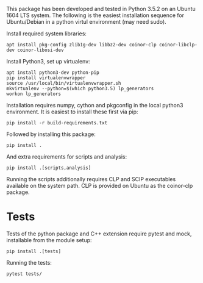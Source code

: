 
This package has been developed and tested in Python 3.5.2 on an Ubuntu 1604 LTS system.
The following is the easiest installation sequence for Ubuntu/Debian in a python virtul environment (may need sudo).

Install required system libraries:

    apt install pkg-config zlib1g-dev libbz2-dev coinor-clp coinor-libclp-dev coinor-libosi-dev

Install Python3, set up virtualenv:

    apt install python3-dev python-pip
    pip install virtualenvwrapper
    source /usr/local/bin/virtualenvwrapper.sh
    mkvirtualenv --python=$(which python3.5) lp_generators
    workon lp_generators

Installation requires numpy, cython and pkgconfig in the local python3 environment.
It is easiest to install these first via pip:

    pip install -r build-requirements.txt

Followed by installing this package:

    pip install .

And extra requirements for scripts and analysis:

    pip install .[scripts,analysis]

Running the scripts additionally requires CLP and SCIP executables available on the system path.
CLP is provided on Ubuntu as the coinor-clp package.

# Tests

Tests of the python package and C++ extension require pytest and mock, installable
from the module setup:

    pip install .[tests]

Running the tests:

    pytest tests/
